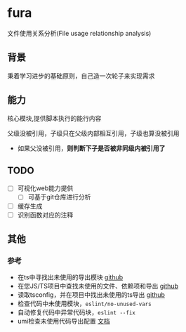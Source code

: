# fura

文件使用关系分析(File usage relationship analysis)

## 背景

秉着学习进步的基础原则，自己造一次轮子来实现需求

## 能力

核心模块,提供脚本执行的能行内容

父级没被引用，子级只在父级内部相互引用，子级也算没被引用

- 如果父没被引用，**则判断下子是否被非同级内被引用了**

## TODO

- [ ] 可视化web能力提供
  - [ ] 可基于git仓库进行分析
- [ ] 缓存生成
- [ ] 识别函数对应的注释

## 其他

### 参考

- 在ts中寻找出未使用的导出模块 [github](https://github.com/pzavolinsky/ts-unused-exports)
- 在您JS/TS项目中查找未使用的文件、依赖项和导出 [github](https://github.com/webpro/knip)
- 读取tsconfig，并在项目中找出未使用的ts导出 [github](https://github.com/nadeesha/ts-prune)
- 检查代码中未使用模块，`eslint/no-unused-vars`
- 自动修复代码中异常代码块，`eslint --fix`
- umi检查未使用代码导出配置 [文档](https://umijs.org/docs/api/config#deadcode)